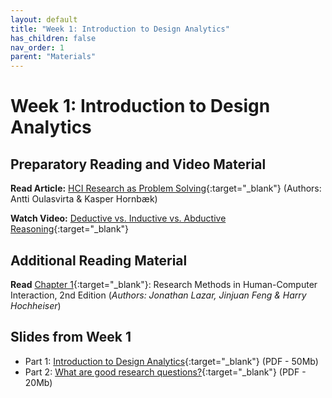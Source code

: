 ```yaml
---
layout: default
title: "Week 1: Introduction to Design Analytics"
has_children: false
nav_order: 1
parent: "Materials"
---
```


# Week 1: Introduction to Design Analytics

## Preparatory Reading and Video Material 

**Read Article:** [HCI Research as Problem Solving](https://brightspace.tudelft.nl/content/enforced/500425-IOB6-E8+2022+3/HCI%20Research%20as%20Problem%20Solving.pdf?_&d2lSessionVal=P9N0bFGpKFCKXseFv7jM9li0K&ou=500425){:target="_blank"} (Authors: Antti Oulasvirta & Kasper Hornbæk)

**Watch Video:** [Deductive vs. Inductive vs. Abductive Reasoning](https://youtu.be/jX3OXwpEpl8){:target="_blank"}

<!-- **Introduce yourself:** https://miro.com/app/board/uXjVPq1hZxE=/?share_link_id=910567593245 -->

<!-- **Fill-in this survey (5-10 minutes):** https://forms.gle/di2sffU6CWJWL6Yp8 -->

## Additional Reading Material 

**Read** [Chapter 1](https://brightspace.tudelft.nl/content/enforced/500425-IOB6-E8+2022+3/Chapter-1---Introduction-to-HCI-r_2017_Research-Methods-in-Human-Computer-In.pdf?_&d2lSessionVal=P9N0bFGpKFCKXseFv7jM9li0K&ou=500425){:target="_blank"}: Research Methods in Human-Computer Interaction, 2nd Edition (*Authors: Jonathan Lazar, Jinjuan Feng & Harry Hochheiser*)

## Slides from Week 1
- Part 1: [Introduction to Design Analytics]({{site.baseurl}}/assets/slides/23-01-1-Introduction.pdf){:target="_blank"} (PDF - 50Mb)
- Part 2: [What are good research questions?]({{site.baseurl}}/assets/slides/23-01-2-Research-Questions.pdf){:target="_blank"} (PDF - 20Mb)

